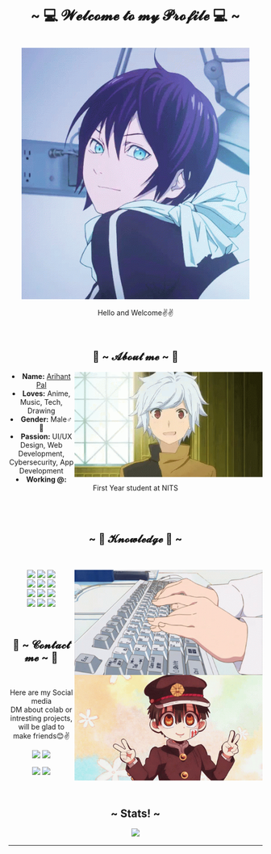 <body>
    <center>
  <h1 align="center">~ 💻 𝓦𝓮𝓵𝓬𝓸𝓶𝓮 𝓽𝓸 𝓶𝔂 𝓟𝓻𝓸𝓯𝓲𝓵𝓮 💻 ~</h1>
  <br>
  <div align="center">
  <!-- <a href="https://discord.com/users/202740603790819328" > -->
    <a href="https://www.instagram.com/arihant09/" >
     <img src="Assets/yato.gif"  />
    </a>
    <br>
    <p>Hello and Welcome✌️✌️</p>
  </div>
   <br>
      <div align="center">
  <!-- <img src="https://i.imgur.com/jx17oHT.gif"> -->
        </div>
  <div>
  <h2 align="center"> 🦊 ~ 𝓐𝓫𝓸𝓾𝓽 𝓶𝓮 ~ 🦊 </h2>
    <div align="center">
  <img src="Assets/Bell.gif" align="right" width="373.5px" height="208.5px">
    </div>
  <li>
   <b>Name:</b> <a href=' https://discord.com/channels/@me' target=_blank>Arihant Pal</a></li>
  <li>
  <b>Loves:</b> Anime, Music, Tech, Drawing
  </li>
  <li>
  <b>Gender:</b> Male♂️👨
  </li>
  <li>
  <b>Passion:</b> UI/UX Design, Web Development, Cybersecurity, App Development
  </li>
  <li>
  <b>Working @:</b> First Year student at NITS
  </li>
  <br><br><br>
  </div>
  <div>
  <h2 align="center">            ~ 📇 𝓚𝓷𝓸𝔀𝓵𝓮𝓭𝓰𝓮 📇 ~</h2>
   <br>
  <p>
    <div align="center">
  <img src="Assets/kobayashi-dragon.gif" align="right" width="373.5px" height="208.5px">
    </div>
  </div>
  <div>
   <p align="center"><img src="https://img.shields.io/badge/Python-3776AB?style=for-the-badge&logo=python&logoColor=white"/> <img src="https://img.shields.io/badge/html5%20-%23E34F26.svg?&style=for-the-badge&logo=html5&logoColor=white"/> <img src="https://img.shields.io/badge/css3%20-%231572B6.svg?&style=for-the-badge&logo=css3&logoColor=white"/><br>
    <img src="https://img.shields.io/badge/Sass-CC6699?style=for-the-badge&logo=sass&logoColor=white"/> <img src="https://img.shields.io/badge/javascript%20-%23323330.svg?&style=for-the-badge&logo=javascript&logoColor=%23F7DF1E"/> <img src="https://img.shields.io/badge/git%20-%23F05033.svg?&style=for-the-badge&logo=git&logoColor=white"/> <br>
    <img src="https://img.shields.io/badge/Kali_Linux-557C94?style=for-the-badge&logo=kali-linux&logoColor=white"/> <img src="https://img.shields.io/badge/Dart-0175C2?style=for-the-badge&logo=dart&logoColor=white"/> <img src="https://img.shields.io/badge/Flutter-02569B?style=for-the-badge&logo=flutter&logoColor=white"/> <br>
    <img src="https://img.shields.io/badge/Django-092E20?style=for-the-badge&logo=django&logoColor=white"/> <img src="https://img.shields.io/badge/C%2B%2B-00599C?style=for-the-badge&logo=c%2B%2B&logoColor=white"/> <img src="https://img.shields.io/badge/MySQL-00000F?style=for-the-badge&logo=mysql&logoColor=white"/> <br>
   </p>
   <br>
   <h2>                   📝 ~ 𝓒𝓸𝓷𝓽𝓪𝓬𝓽 𝓶𝓮 ~ 📝</h2>
   <img src="Assets/Vsign.gif" align="right" width="373.5px" height="208.5px">
   <br>
   <p align="center">Here are my Social media <br>
       DM about colab or intresting projects, will be glad to make friends😊✌️</p>
   <p align="center"><a href="https://twitter.com/Arihant1009" target="_blank"><img src="https://img.shields.io/badge/Arihant1009%20-%231DA1F2.svg?&style=for-the-badge&logo=Twitter&logoColor=white"/></a> <a href="https://discord.com/users/660595621454938132" target="_blank"><img src="https://img.shields.io/badge/Deku_09%20-%237289DA.svg?&style=for-the-badge&logo=discord&logoColor=white"/></a></p>
   <p align="center">  <a href="https://stackoverflow.com/users/19470441/arihant-pal" target="_blank"><img src="https://img.shields.io/badge/Arihant pal%20-EC5800?style=for-the-badge&logo=stack-overflow&logoColor=white"/></a> <a href="https://www.linkedin.com/in/arihant-pal-2b8714228/" target="_blank"><img src="https://img.shields.io/badge/Arihant Pal-0077B5?style=for-the-badge&logo=linkedin&logoColor=white"/></a></p>
</div>
<br>
<div>
   <div>
       <h2 align="center"> ~ Stats! ~ </h2>
       <div align="center">
           <img src="https://github-readme-stats.vercel.app/api?username=Arihant1009&theme=blue-green">
       </div>
       <hr>
   </div>
</div>
</body>
   

